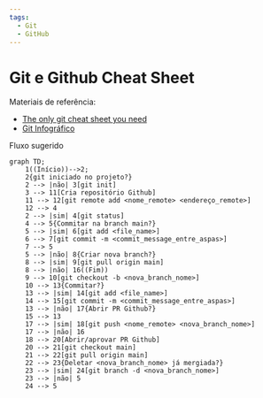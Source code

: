 ```yaml
---
tags:
  - Git
  - GitHub
---
```


# Git e Github Cheat Sheet

Materiais de referência:

- [The only git cheat sheet you need](https://medium.com/@annamedyukh/the-only-git-cheat-sheet-you-need-9dce3ccc4036)
- [Git Infográfico](https://res.cloudinary.com/practicaldev/image/fetch/s--Zib71Fgv--/c_limit%2Cf_auto%2Cfl_progressive%2Cq_auto%2Cw_880/https://dev-to-uploads.s3.amazonaws.com/uploads/articles/n082uxea33j6zq3mca7u.png)

Fluxo sugerido

```mermaid
graph TD;
    1((Início))-->2;
    2{git iniciado no projeto?}
    2 --> |não| 3[git init]
    3 --> 11[Cria repositório Github]
    11 --> 12[git remote add <nome_remote> <endereço_remote>]
    12 --> 4
    2 --> |sim| 4[git status]
    4 --> 5{Commitar na branch main?}
    5 --> |sim| 6[git add <file_name>]
    6 --> 7[git commit -m <commit_message_entre_aspas>]
    7 --> 5
    5 --> |não| 8{Criar nova branch?}
    8 --> |sim| 9[git pull origin main]
    8 --> |não| 16((Fim))
    9 --> 10[git checkout -b <nova_branch_nome>]
    10 --> 13{Commitar?}
    13 --> |sim| 14[git add <file_name>]
    14 --> 15[git commit -m <commit_message_entre_aspas>]
    13 --> |não| 17{Abrir PR Github?}
    15 --> 13
    17 --> |sim| 18[git push <nome_remote> <nova_branch_nome>]
    17 --> |não| 16
    18 --> 20[Abrir/aprovar PR Github]
    20 --> 21[git checkout main]
    21 --> 22[git pull origin main]
    22 --> 23{Deletar <nova_branch_nome> já mergiada?}
    23 --> |sim| 24[git branch -d <nova_branch_nome>]
    23 --> |não| 5
    24 --> 5
```
    